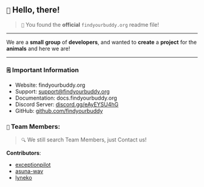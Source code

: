 ## `👋` Hello, there!
>  `🎉` You found the **official** `findyourbuddy.org` readme file!

---

We are a **small** **group** of **developers**, and wanted to **create** a **project** for the **animals** and here we are!

---

### `🗒️` Important Information
* Website: findyourbuddy.org
* Support: support@findyourbuddy.org
* Documentation: docs.findyourbuddy.org
* Discord Server: [discord.gg/eAyEYSU4hG](https://discord.gg/eAyEYSU4hG)
* GitHub: [github.com/findyourbuddy](https://github.com/findyourbuddy)


### `👤` Team Members:
> `🔍` We still search Team Members, just Contact us!

**Contributors**:
 - [exceptionpilot](https://github.com/exceptionpilot)
 - [asuna-wav](https://github.com/asuna-wav)
 - [lyneko](https://github.com/Lynekoo)

<!--

**Here are some ideas to get you started:**

🙋‍♀️ A short introduction - what is your organization all about?
🌈 Contribution guidelines - how can the community get involved?
👩‍💻 Useful resources - where can the community find your docs? Is there anything else the community should know?
🍿 Fun facts - what does your team eat for breakfast?
🧙 Remember, you can do mighty things with the power of [Markdown](https://docs.github.com/github/writing-on-github/getting-started-with-writing-and-formatting-on-github/basic-writing-and-formatting-syntax)
-->
